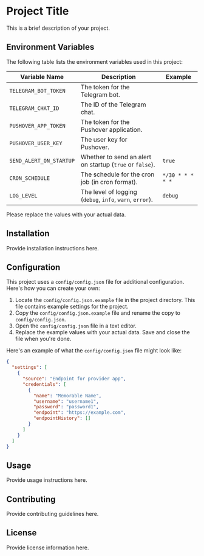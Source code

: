 # Project Title

This is a brief description of your project.

## Environment Variables

The following table lists the environment variables used in this project:

| Variable Name           | Description                                              | Example          |
| ----------------------- | -------------------------------------------------------- | ---------------- |
| `TELEGRAM_BOT_TOKEN`    | The token for the Telegram bot.                          |                  |
| `TELEGRAM_CHAT_ID`      | The ID of the Telegram chat.                             |                  |
| `PUSHOVER_APP_TOKEN`    | The token for the Pushover application.                  |                  |
| `PUSHOVER_USER_KEY`     | The user key for Pushover.                               |                  |
| `SEND_ALERT_ON_STARTUP` | Whether to send an alert on startup (`true` or `false`). | `true`           |
| `CRON_SCHEDULE`         | The schedule for the cron job (in cron format).          | `*/30 * * * * *` |
| `LOG_LEVEL`             | The level of logging (`debug`, `info`, `warn`, `error`). | `debug`          |

Please replace the values with your actual data.

## Installation

Provide installation instructions here.

## Configuration

This project uses a `config/config.json` file for additional configuration. Here's how you can create your own:

1. Locate the `config/config.json.example` file in the project directory. This file contains example settings for the project.
2. Copy the `config/config.json.example` file and rename the copy to `config/config.json`.
3. Open the `config/config.json` file in a text editor.
4. Replace the example values with your actual data. Save and close the file when you're done.

Here's an example of what the `config/config.json` file might look like:

```json
{
  "settings": [
    {
      "source": "Endpoint for provider app",
      "credentials": [
        {
          "name": "Memorable Name",
          "username": "username1",
          "password": "password1",
          "endpoint": "https://example.com",
          "endpointHistory": []
        }
      ]
    }
  ]
}
```

## Usage

Provide usage instructions here.

## Contributing

Provide contributing guidelines here.

## License

Provide license information here.
